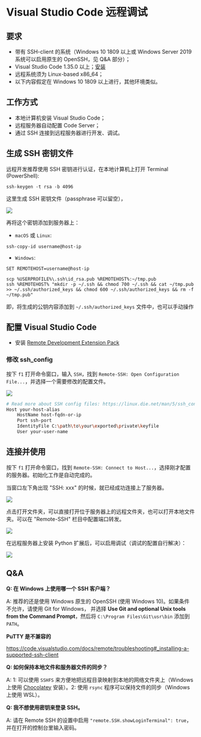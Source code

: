 # Visual Studio Code 远程调试

## 要求
* 带有 SSH-client 的系统（Windows 10 1809 以上或 Windows Server 2019 系统可以启用原生的 OpenSSH，见 Q&A 部分）；
* Visual Studio Code 1.35.0 以上；[安装](https://code.visualstudio.com/)
* 远程系统须为 Linux-based x86_64；
* 以下内容假定在 Windows 10 1809 以上进行，其他环境类似。

## 工作方式
* 本地计算机安装 Visual Studio Code；
* 远程服务器自动配置 Code Server；
* 通过 SSH 连接到远程服务器进行开发、调试。

## 生成 SSH 密钥文件
远程开发推荐使用 SSH 密钥进行认证，在本地计算机上打开 Terminal (PowerShell):
```posh
ssh-keygen -t rsa -b 4096
```
这里生成 SSH 密钥文件（passphrase 可以留空），

![](https://i.loli.net/2019/06/10/5cfe00cb8023676767.png)

再将这个密钥添加到服务器上：
* `macOS` 或 `Linux`:
```posh
ssh-copy-id username@host-ip
```
* `Windows`:
```posh
SET REMOTEHOST=username@host-ip

scp %USERPROFILE%\.ssh\id_rsa.pub %REMOTEHOST%:~/tmp.pub
ssh %REMOTEHOST% "mkdir -p ~/.ssh && chmod 700 ~/.ssh && cat ~/tmp.pub >> ~/.ssh/authorized_keys && chmod 600 ~/.ssh/authorized_keys && rm -f ~/tmp.pub"
```
即，将生成的公钥内容添加到 `~/.ssh/authorized_keys` 文件中，也可以手动操作

## 配置 Visual Studio Code
* 安装 [Remote Development Extension Pack](https://marketplace.visualstudio.com/items?itemName=ms-vscode-remote.vscode-remote-extensionpack)
### 修改 ssh_config
按下 `f1` 打开命令窗口，输入 `SSH`，找到 `Remote-SSH: Open Configuration File...`，并选择一个需要修改的配置文件。

![](https://i.loli.net/2019/06/10/5cfdfc35536e852460.jpg)

```bash
# Read more about SSH config files: https://linux.die.net/man/5/ssh_config
Host your-host-alias
    HostName host-fqdn-or-ip
    Port ssh-port
    IdentityFile C:\path\to\your\exported\private\keyfile
    User your-user-name
```

## 连接并使用
按下 `f1` 打开命令窗口，找到 `Remote-SSH: Connect to Host...`，选择刚才配置的服务器。初始化工作是自动完成的。

当窗口左下角出现 "SSH: xxx" 的时候，就已经成功连接上了服务器。

![](https://i.loli.net/2019/06/10/5cfdfc941d68c91056.jpg)

点击打开文件夹，可以直接打开位于服务器上的远程文件夹，也可以打开本地文件夹。可以在 "Remote-SSH" 栏目中配置端口转发。

![](https://i.loli.net/2019/06/10/5cfdfcb6c0b0d15041.jpg)

在远程服务器上安装 Python 扩展后，可以启用调试（调试的配置自行解决）：

![](https://i.loli.net/2019/06/10/5cfdfcce8382426219.jpg)

## Q&A

**Q: 在 Windows 上使用哪一个 SSH 客户端？**

A: 推荐的还是使用 Windows 原生的 OpenSSH (使用 Windows 10)。如果条件不允许，请使用 Git for Windows，
并选择 **Use Git and optional Unix tools from the Command Prompt**，然后将 `C:\Program Files\Git\usr\bin` 添加到 `PATH`。

**PuTTY 是不兼容的**

https://code.visualstudio.com/docs/remote/troubleshooting#_installing-a-supported-ssh-client


**Q: 如何保持本地文件和服务器文件的同步？**

A: 1: 可以使用 `SSHFS` 来方便地把远程目录映射到本地的网络文件夹上（Windows 上使用 [Chocolatey](https://chocolatey.org/) 安装）。2: 使用 `rsync` 程序可以保持文件的同步（Windows 上使用 WSL）。

**Q: 我不想使用密钥来登录 SSH。**

A: 请在 Remote SSH 的设置中启用 `"remote.SSH.showLoginTerminal": true`，并在打开的控制台里输入密码。
